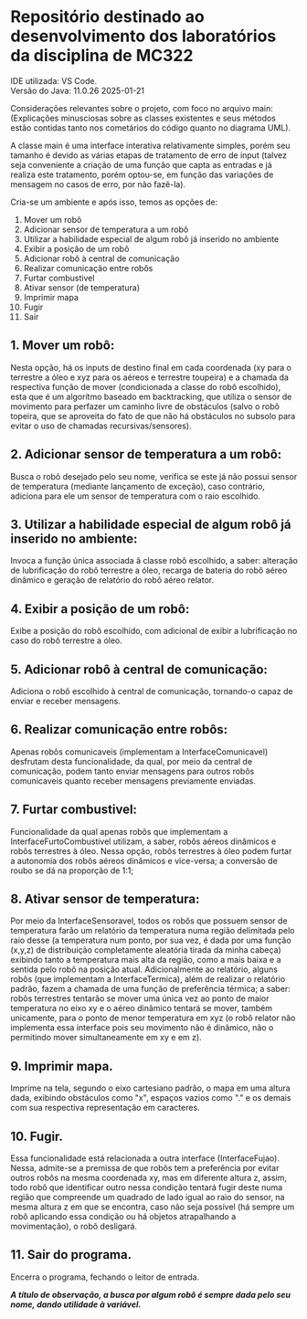 
# Repositório destinado ao desenvolvimento dos laboratórios da disciplina de MC322
IDE utilizada: VS Code.  
Versão do Java:  11.0.26 2025-01-21  


<p>Considerações relevantes sobre o projeto, com foco no arquivo main: (Explicações minusciosas sobre as classes existentes e seus métodos estão contidas tanto nos cometários do código quanto no diagrama UML).  

<p>A classe main é uma interface interativa relativamente simples, porém seu tamanho é devido as várias etapas de tratamento de erro de input (talvez seja conveniente a criação de uma função que capta as entradas e já realiza este tratamento, porém optou-se, em função das variações de mensagem no casos de erro, por não fazê-la).  
  
<p>Cria-se um ambiente e após isso, temos as opções de:  
  
  1. Mover um robô
  2. Adicionar sensor de temperatura a um robô
  3. Utilizar a habilidade especial de algum robô já inserido no ambiente
  4. Exibir a posição de um robô
  5. Adicionar robô à central de comunicação
  6. Realizar comunicação entre robôs
  7. Furtar combustivel
  8. Ativar sensor (de temperatura)
  9. Imprimir mapa
  10. Fugir
  11. Sair
 
## 1. Mover um robô:
<p> Nesta opção, há os inputs de destino final em cada coordenada (xy para o terrestre a óleo e xyz para os aéreos e terrestre toupeira) e a chamada da respectiva função de mover (condicionada a classe do robô escolhido), esta que é um algorítmo baseado em backtracking, que utiliza o sensor de movimento para perfazer um caminho livre de obstáculos (salvo o robô topeira, que se aproveita do fato de que não há obstáculos no subsolo para evitar o uso de chamadas recursivas/sensores).
  
## 2. Adicionar sensor de temperatura a um robô: 
<p> Busca o robô desejado pelo seu nome, verifica se este já não possui sensor de temperatura (mediante lançamento de exceção), caso contrário, adiciona para ele um sensor de temperatura com o raio escolhido.
  
## 3. Utilizar a habilidade especial de algum robô já inserido no ambiente: 
<p> Invoca a função única associada â classe robô escolhido, a saber: alteração de lubrificação do robô terrestre a óleo, recarga de bateria do robô aéreo dinâmico e geração de relatório do robô aéreo relator.
  
## 4. Exibir a posição de um robô: 
<p> Exibe a posição do robô escolhido, com adicional de exibir a lubrificação no caso do robô terrestre a óleo.

## 5. Adicionar robô à central de comunicação:
<p> Adiciona o robô escolhido à central de comunicação, tornando-o capaz de enviar e receber mensagens.  
  
## 6. Realizar comunicação entre robôs:
<p> Apenas robôs comunicaveis (implementam a InterfaceComunicavel) desfrutam desta funcionalidade, da qual, por meio da central de comunicação, podem tanto enviar mensagens para outros robôs comunicaveis quanto receber mensagens previamente enviadas.

## 7. Furtar combustivel:
<p> Funcionalidade da qual apenas robôs que implementam a InterfaceFurtoCombustivel utilizam, a saber, robôs aéreos dinâmicos e robôs terrestres à óleo. Nessa opção, robôs terrestres à óleo podem furtar a autonomia dos robôs aéreos dinâmicos e vice-versa; a conversão de roubo se dá na proporção de 1:1;

## 8. Ativar sensor de temperatura:
<p> Por meio da InterfaceSensoravel, todos os robôs que possuem sensor de temperatura farão um relatório da temperatura numa região delimitada pelo raio desse (a temperatura num ponto, por sua vez, é dada por uma função (x,y,z) de distribuição completamente aleatória tirada da minha cabeça) exibindo tanto a temperatura mais alta da região, como a mais baixa e a sentida pelo robô na posição atual. Adicionalmente ao relatório, alguns robôs (que implementam a InterfaceTermica), além de realizar o relatório padrão, fazem a chamada de uma função de preferência térmica; a saber: robôs terrestres tentarão se mover uma única vez ao ponto de maior temperatura no eixo xy e o aéreo dinâmico tentará se mover, também unicamente, para o ponto de menor temperatura em xyz (o robô relator não implementa essa interface pois seu movimento não é dinâmico, não o permitindo mover simultaneamente em xy e em z).

## 9. Imprimir mapa.
<p> Imprime na tela, segundo o eixo cartesiano padrão, o mapa em uma altura dada, exibindo obstáculos como "x", espaços vazios como "." e os demais com sua respectiva representação em caracteres.

## 10. Fugir.
<p> Essa funcionalidade está relacionada a outra interface (InterfaceFujao). Nessa, admite-se a premissa de que robôs tem a preferência por evitar outros robôs na mesma coordenada xy, mas em diferente altura z, assim, todo robô que identificar outro nessa condição tentará fugir deste numa região que compreende um quadrado de lado igual ao raio do sensor, na mesma altura z em que se encontra, caso não seja possível (há sempre um robô aplicando essa condição ou há objetos atrapalhando a movimentação), o robô desligará.

## 11. Sair do programa.
<p> Encerra o programa, fechando o leitor de entrada.
  
***A título de observação, a busca por algum robô é sempre dada pelo seu nome, dando utilidade à variável.***
    
